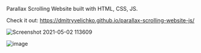 Parallax Scrolling Website built with HTML, CSS, JS.

Check it out: https://dmitryvelichko.github.io/parallax-scrolling-website-js/

![Screenshot 2021-05-02 113609](https://user-images.githubusercontent.com/42185328/116807252-d088a100-ab3a-11eb-864a-c7fd66afc48f.png)

![image](https://user-images.githubusercontent.com/42185328/116807266-e1391700-ab3a-11eb-842d-7748ac0af83e.png)
